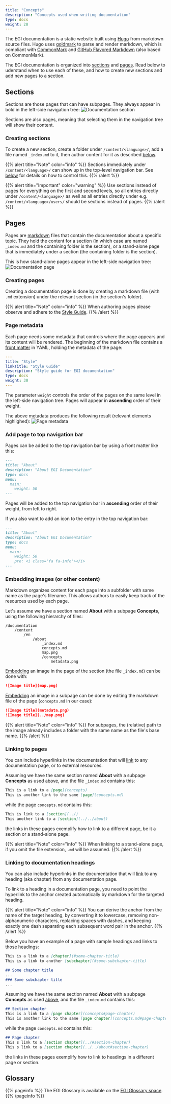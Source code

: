 ```yaml
---
title: "Concepts"
description: "Concepts used when writing documentation"
type: docs
weight: 20
---
```


The EGI documentation is a static website built using
[Hugo](https://gohugo.io/getting-started/configuration-markup/)
from markdown source files. Hugo uses
[goldmark](https://github.com/yuin/goldmark/) to parse and render markdown,
which is compliant with [CommonMark](https://spec.commonmark.org/0.29/) and
[GitHub Flavored Markdown](https://github.github.com/gfm/) (also based
on CommonMark).

The EGI documentation is organized into [sections](#sections) and
[pages](#pages). Read below to uderstand when to use each of these,
and how to create new sections and add new pages to a section.

## Sections

Sections are those pages that can have subpages. They always appear in
bold in the left-side navigation tree: ![Documentation section](section.png)

Sections are also pages, meaning that selecting them in the
navigation tree will show their content.

### Creating sections

To create a new section, create a folder under `/content/<language>/`,
add a file named `_index.md` to it, then author content for it as described
[below](#creating-pages).

{{% alert title="Note" color="info" %}} Sections immediately
under `/content/<language>/` can show up in the top-level navigation bar.
See [below](#add-page-to-top-navigation-bar) for details on how to control this.
{{% /alert %}}

{{% alert title="Important" color="warning" %}} Use sections instead of pages
for everything on the first and second levels, so all entries directly under
`/content/<language>/` as well as all entries directly under e.g.
`/content/<language>/users/` should be sections instead of pages.
{{% /alert %}}

## Pages

Pages are [markdown](https://spec.commonmark.org/0.29/) files that contain the
documentation about a specific topic. They hold the content for a section
(in which case are named `_index.md` and the containing folder is the section),
or a stand-alone page that is immediately under a section (the containing
folder is the section).

This is how stand-alone pages appear in the left-side navigation tree:
![Documentation page](page.png)

### Creating pages

Creating a documentation page is done by creating a markdown file (with
`.md` extension) under the relevant section (in the section's folder).

{{% alert title="Note" color="info" %}} When authoring pages please observe
and adhere to the [Style Guide](../contributing/style).
{{% /alert %}}

### Page metadata

Each page needs some metadata that controls where the page appears and its
content will be rendered. The beginning of the markdown file contains a
[front matter](https://gohugo.io/content-management/front-matter/) in YAML,
holding the metadata of the page:

```yaml
---
title: "Style"
linkTitle: "Style Guide"
description: "Style guide for EGI documentation"
type: docs
weight: 30
---
```

The parameter `weight` controls the order of the pages on the same level in
the left-side navigation tree. Pages will appear in **ascending** order of their
weight.

The above metadata produces the following result (relevant elements highlighed):
![Page metadata](metadata.png)

### Add page to top navigation bar

Pages can be added to the top navigation bar by using a front matter like this:

```markdown
---
title: "About"
description: "About EGI Documentation"
type: docs
menu:
  main:
    weight: 50
---
```

Pages will be added to the top navigation bar in **ascending** order of
their weight, from left to right.

If you also want to add an icon to the entry in the top navigation bar:

```markdown
---
title: "About"
description: "About EGI Documentation"
type: docs
menu:
  main:
    weight: 50
    pre: <i class='fa fa-info'></i>
---
```

### Embedding images (or other content)

Markdown organizes content for each page into a subfolder with same name as
the page's filename. This allows authors to easily keep track of the resources
used by each page.

Let's assume we have a section named **About** with a subpage **Concepts**, using
the following hierarchy of files:

```shell
/documentation
    /content
        /en
            /about
                _index.md
                concepts.md
                map.png
                /concepts
                    metadata.png
```

[Embedding](https://spec.commonmark.org/0.29/#images) an image in the page of
the section (the file `_index.md`) can be done with:

```markdown
![Image title](map.png)
```

[Embedding](https://spec.commonmark.org/0.29/#images) an image in a subpage can
be done by editing the markdown file of the page (`concepts.md` in our case):

```markdown
![Image title](metadata.png)
![Image title](../map.png)
```

{{% alert title="Note" color="info" %}} For subpages, the (relative) path to
the image already includes a folder with the same name as the file's base name.
{{% /alert %}}

### Linking to pages

You can include hyperlinks in the documentation that will
[link](https://spec.commonmark.org/0.29/#links) to any documentation page,
or to external resources.

Assuming we have the same section named **About** with a subpage **Concepts**
as used [above](#embedding-images-or-other-content), and the file `_index.md`
contains this:

```markdown
This is a link to a [page](concepts)
This is another link to the same [page](concepts.md)
```

while the page `concepts.md` contains this:

```markdown
This is link to a [section](../)
This another link to a [section](../../about)
```

the links in these pages exemplify how to link to a different page,
be it a section or a stand-alone page.

{{% alert title="Note" color="info" %}} When linking to a stand-alone page,
if you omit the file extension, `.md` will be assumed.
{{% /alert %}}

### Linking to documentation headings

You can also include hyperlinks in the documentation that will
[link](https://spec.commonmark.org/0.29/#links) to any heading (aka chapter)
from any documentation page.

To link to a heading in a documentation page, you need to point the hyperlink
to the anchor created automatically by markdown for the targeted heading.

{{% alert title="Note" color="info" %}} You can derive the anchor from the
name of the target heading, by converting it to lowercase, removing
non-alphanumeric characters, replacing spaces with dashes, and keeping
exactly one dash separating each subsequent word pair in the anchor.
{{% /alert %}}

Below you have an example of a page with sample headings and links to
those headings:

```markdown
This is a link to a [chapter](#some-chapter-title)
This is a link to another [subchapter](#some-subchapter-title)

## Some chapter title
...
### Some subchapter title
...
```

Assuming we have the same section named **About** with a subpage **Concepts**
as used [above](#embedding-images-or-other-content), and the file `_index.md`
contains this:

```markdown
## Section chapter
This is a link to a [page chapter](concepts#page-chapter)
This is another link to the same [page chapter](concepts.md#page-chapter)
```

while the page `concepts.md` contains this:

```markdown
## Page chapter
This s link to a [section chapter](../#section-chapter)
This s link to a [section chapter](../../about#section-chapter)
```

the links in these pages exemplify how to link to headings in a
different page or section.


## Glossary

{{% pageinfo %}} The EGI Glossary is available on the
[EGI Glossary space](http://go.egi.eu/glossary).
{{% /pageinfo %}}
